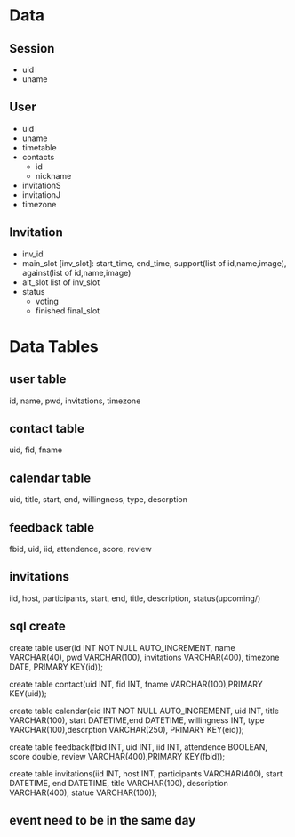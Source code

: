 # Data
## Session
+ uid
+ uname

## User
+ uid
+ uname
+ timetable
+ contacts
  + id
  + nickname
+ invitationS
+ invitationJ
+ timezone

## Invitation
+ inv_id
+ main_slot
  [inv_slot]: start_time, end_time, support(list of id,name,image), against(list of id,name,image)
+ alt_slot
  list of inv_slot
+ status
  + voting
  + finished
    final_slot


# Data Tables

## user table
id, name, pwd, invitations, timezone

## contact table
uid, fid, fname

## calendar table
uid, title, start, end, willingness, type, descrption

## feedback table
fbid, uid, iid, attendence, score, review

## invitations
iid, host, participants, start, end, title, description, status(upcoming/)


## sql create
create table user(id INT NOT NULL AUTO_INCREMENT, name VARCHAR(40), pwd VARCHAR(100), invitations VARCHAR(400), timezone DATE, PRIMARY KEY(id));

create table contact(uid INT, fid INT, fname VARCHAR(100),PRIMARY KEY(uid));

create table calendar(eid INT NOT NULL AUTO_INCREMENT, uid INT, title VARCHAR(100), start DATETIME,end DATETIME, willingness INT, type VARCHAR(100),descrption VARCHAR(250), PRIMARY KEY(eid));

create table feedback(fbid INT, uid INT, iid INT, attendence BOOLEAN, score double,  review VARCHAR(400),PRIMARY KEY(fbid));

create table invitations(iid INT, host INT, participants VARCHAR(400), start DATETIME, end DATETIME, title VARCHAR(100), description VARCHAR(400), statue VARCHAR(100));





## event need to be in the same day